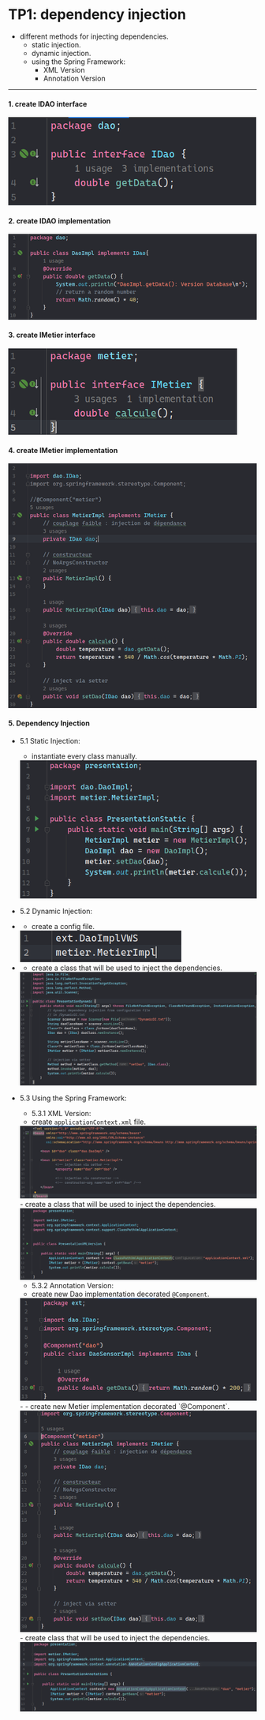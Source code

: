 # TP1: dependency injection

- different methods for injecting dependencies.
    - static injection.
    - dynamic injection.
    - using the Spring Framework:
        - XML Version
        - Annotation Version
---

#### 1. create IDAO interface
<img src="screenshoots/create-IDAO-interface.png" alt="create IDAO interface">

#### 2. create IDAO implementation
<img src="screenshoots/create-IDAO-implementation.png" alt="create IDAO implementation">

#### 3. create IMetier interface
<img src="screenshoots/create-IMetier-interface.png" alt="create IMetier interface">

#### 4. create IMetier implementation
<img src="screenshoots/create-IMetier-Implementation.png" alt="create IMetier implementation">

#### 5. Dependency Injection

- 5.1 Static Injection:
    - instantiate every class manually.
  <img src="screenshoots/static-di.png">
  
- 5.2 Dynamic Injection:
- - create a config file.
  <img src="screenshoots/config-file.png">
- - create a class that will be used to inject the dependencies.
  <img src="screenshoots/dynamic-di.png">
  
- 5.3 Using the Spring Framework:
  - 5.3.1 XML Version:
   - create `applicationContext.xml` file.
       <br>
    <img src="screenshoots/applicationContext.png">
    <br>
   - create a class that will be used to inject the dependencies.
   <br>
    <img src="screenshoots/spring-xml-version.png">
    
  - 5.3.2 Annotation Version:
  - create new Dao implementation decorated `@Component`.
      <br>
  <img src="screenshoots/new-dao-impl-with-component.png">
  - - create new Metier implementation decorated `@Component`.
      <br>
  <img src="screenshoots/metier-class-component.png">
  - create class that will be used to inject the dependencies.
      <br>
  <img src="screenshoots/pres-annotations.png">
  
